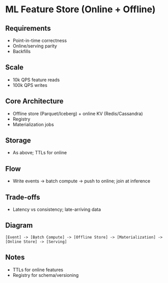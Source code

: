 # ML Feature Store (Online + Offline)

## Requirements
- Point-in-time correctness
- Online/serving parity
- Backfills

## Scale
- 10k QPS feature reads
- 100k QPS writes

## Core Architecture
- Offline store (Parquet/Iceberg) + online KV (Redis/Cassandra)
- Registry
- Materialization jobs

## Storage
- As above; TTLs for online

## Flow
- Write events → batch compute → push to online; join at inference

## Trade-offs
- Latency vs consistency; late-arriving data

## Diagram
```
[Event] -> [Batch Compute] -> [Offline Store] -> [Materialization] -> [Online Store] -> [Serving]
```

## Notes
- TTLs for online features
- Registry for schema/versioning
